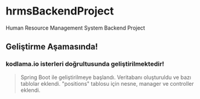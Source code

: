 # hrmsBackendProject
Human Resource Management System Backend Project

## Geliştirme Aşamasında!
### kodlama.io isterleri doğrultusunda geliştirilmektedir!

> Spring Boot ile geliştirilmeye başlandı.
> Veritabanı oluşturuldu ve bazı tablolar eklendi.
> "positions" tablosu için nesne, manager ve controller eklendi.
